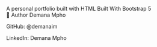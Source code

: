 A personal portfolio built with HTML
 Built With Bootstrap 5  
 👤 Author Demana Mpho

GitHub: @demanaim

LinkedIn: Demana Mpho

